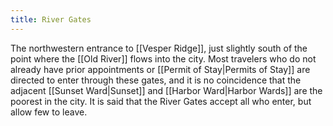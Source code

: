```yaml
---
title: River Gates
---
```


The northwestern entrance to [[Vesper Ridge]], just slightly south of the point where the [[Old River]] flows into the city. Most travelers who do not already have prior appointments or [[Permit of Stay|Permits of Stay]] are directed to enter through these gates, and it is no coincidence that the adjacent [[Sunset Ward|Sunset]] and [[Harbor Ward|Harbor Wards]] are the poorest in the city. It is said that the River Gates accept all who enter, but allow few to leave.